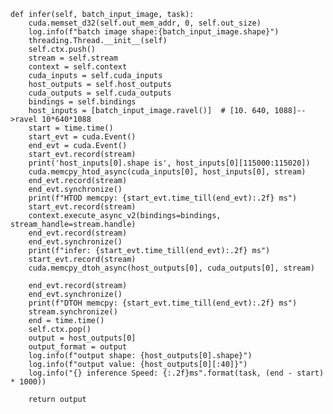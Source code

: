     def infer(self, batch_input_image, task):
        cuda.memset_d32(self.out_mem_addr, 0, self.out_size)
        log.info(f"batch image shape:{batch_input_image.shape}")
        threading.Thread.__init__(self)
        self.ctx.push()
        stream = self.stream
        context = self.context
        cuda_inputs = self.cuda_inputs
        host_outputs = self.host_outputs
        cuda_outputs = self.cuda_outputs
        bindings = self.bindings
        host_inputs = [batch_input_image.ravel()]  # [10. 640, 1088]-->ravel 10*640*1088
        start = time.time()
        start_evt = cuda.Event()
        end_evt = cuda.Event()
        start_evt.record(stream) 
        print('host_inputs[0].shape is', host_inputs[0][115000:115020])
        cuda.memcpy_htod_async(cuda_inputs[0], host_inputs[0], stream)
        end_evt.record(stream) 
        end_evt.synchronize() 
        print(f"HTOD memcpy: {start_evt.time_till(end_evt):.2f} ms")
        start_evt.record(stream) 
        context.execute_async_v2(bindings=bindings, stream_handle=stream.handle)
        end_evt.record(stream) 
        end_evt.synchronize() 
        print(f"infer: {start_evt.time_till(end_evt):.2f} ms")        
        start_evt.record(stream) 
        cuda.memcpy_dtoh_async(host_outputs[0], cuda_outputs[0], stream)
        
        end_evt.record(stream) 
        end_evt.synchronize() 
        print(f"DTOH memcpy: {start_evt.time_till(end_evt):.2f} ms")        
        stream.synchronize()
        end = time.time()
        self.ctx.pop()
        output = host_outputs[0]
        output_format = output
        log.info(f"output shape: {host_outputs[0].shape}")
        log.info(f"output value: {host_outputs[0][:40]}")
        log.info("{} inference Speed: {:.2f}ms".format(task, (end - start) * 1000))

        return output
